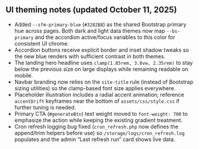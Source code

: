 ## UI theming notes (updated October 11, 2025)

- Added `--sfm-primary-blue` (`#3282B8`) as the shared Bootstrap primary hue across pages. Both dark and light data themes now map `--bs-primary` and the accordion active/focus variables to this color for consistent UI chrome.
- Accordion buttons receive explicit border and inset shadow tweaks so the new blue renders with sufficient contrast in both themes.
- The landing hero headline uses `clamp(1.85rem, 3.8vw, 2.35rem)` to stay below the previous size on large displays while remaining readable on mobile.
- Navbar branding now relies on the `site-title` rule (instead of Bootstrap sizing utilities) so the clamp-based font size applies everywhere.
- Placeholder illustration includes a radial accent animation; reference `accentDrift` keyframes near the bottom of `assets/css/style.css` if further tuning is needed.
- Primary CTA (`#generateBtn`) text weight moved to `font-weight: 700` to emphasize the action while keeping the existing gradient treatment.
- Cron refresh logging bug fixed (`cron_refresh.php` now defines the append/trim helpers before use) so `/storage/logs/cron_refresh.log` populates and the admin “Last refresh run” card shows live data.

